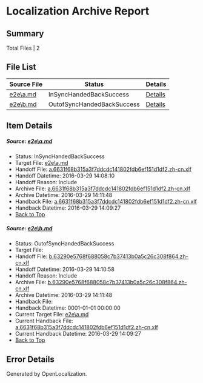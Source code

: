 # <a name='report-top'></a> Localization Archive Report

## Summary
 Total Files | 2

## File List
 Source File | Status | Details 
 ----------- | ------ | ------- 
 [e2e\a.md](https://github.com/OpenLocalizationTest/oltest/blob/ddd72b28a7ecff28bca6d8a375c272b52e7d1810/e2e/a.md) | InSyncHandedBackSuccess | [Details](#70d3b233860852feb3c459d049c5c49b55ffd0781)
 [e2e\b.md](https://github.com/OpenLocalizationTest/oltest/blob/ee57eb2f8b25f0c2d64b83a8c474df3693c572db/e2e/b.md) | OutofSyncHandedBackSuccess | [Details](#9e3b43ddaf794953c9327816979efdffe5d72b082)

## Item Details
##### <a name='70d3b233860852feb3c459d049c5c49b55ffd0781'></a> Source: [e2e\a.md](https://github.com/OpenLocalizationTest/oltest/blob/ddd72b28a7ecff28bca6d8a375c272b52e7d1810/e2e/a.md)
* Status: InSyncHandedBackSuccess
* Target File: [e2e\a.md](https://github.com/OpenLocalizationTestOrg/oltest.zh-cn/blob/6252ece73c26ed768da88b518c48399b5b399c58/e2e/a.md)
* Handoff File: [a.6631f68b315a3f7ddcdc141802fdb6ef151d1df2.zh-cn.xlf](https://github.com/OpenLocalizationTestOrg/olhandoff-e2e/blob/2a06e32289e829974d8d4ba536fc86bd49fab0bf/ol-handoff/OpenLocalizationTestOrg/oltest.zh-cn/ci/ht/a.6631f68b315a3f7ddcdc141802fdb6ef151d1df2.zh-cn.xlf)
* Handoff Datetime: 2016-03-29 14:08:10
* Handoff Reason: Include
* Archive File: [a.6631f68b315a3f7ddcdc141802fdb6ef151d1df2.zh-cn.xlf](https://github.com/OpenLocalizationTestOrg/olhandoff-e2e/blob/4f153006438a60667b881e44618ac9b51e2387d8/ol-handoff/OpenLocalizationTestOrg/oltest.zh-cn/ci/ht/archive/a.6631f68b315a3f7ddcdc141802fdb6ef151d1df2.zh-cn.xlf)
* Archive Datetime: 2016-03-29 14:11:48
* Handback File: [a.6631f68b315a3f7ddcdc141802fdb6ef151d1df2.zh-cn.xlf](https://github.com/OpenLocalizationTestOrg/olhandback-e2e/blob/8cfc568e7a0a6dfdc571f434f03c5e10fedc40c0/ol-handback/OpenLocalizationTestOrg/oltest.zh-cn/ci/ht/a.6631f68b315a3f7ddcdc141802fdb6ef151d1df2.zh-cn.xlf)
* Handback Datetime: 2016-03-29 14:09:27
* [Back to Top](#report-top)

##### <a name='9e3b43ddaf794953c9327816979efdffe5d72b082'></a> Source: [e2e\b.md](https://github.com/OpenLocalizationTest/oltest/blob/ee57eb2f8b25f0c2d64b83a8c474df3693c572db/e2e/b.md)
* Status: OutofSyncHandedBackSuccess
* Target File: 
* Handoff File: [b.63290e5768f688058c7b37413b0a5c26c308f864.zh-cn.xlf](https://github.com/OpenLocalizationTestOrg/olhandoff-e2e/blob/0fa36044fb55467799879221ae48a797b18b373d/ol-handoff/OpenLocalizationTestOrg/oltest.zh-cn/ci/ht/b.63290e5768f688058c7b37413b0a5c26c308f864.zh-cn.xlf)
* Handoff Datetime: 2016-03-29 14:10:58
* Handoff Reason: Include
* Archive File: [b.63290e5768f688058c7b37413b0a5c26c308f864.zh-cn.xlf](https://github.com/OpenLocalizationTestOrg/olhandoff-e2e/blob/4f153006438a60667b881e44618ac9b51e2387d8/ol-handoff/OpenLocalizationTestOrg/oltest.zh-cn/ci/ht/archive/b.63290e5768f688058c7b37413b0a5c26c308f864.zh-cn.xlf)
* Archive Datetime: 2016-03-29 14:11:48
* Handback File: 
* Handback Datetime: 0001-01-01 00:00:00
* Current Target File: [e2e\a.md](https://github.com/OpenLocalizationTestOrg/oltest.zh-cn/blob/6252ece73c26ed768da88b518c48399b5b399c58/e2e/a.md)
* Current Handback File: [a.6631f68b315a3f7ddcdc141802fdb6ef151d1df2.zh-cn.xlf](https://github.com/OpenLocalizationTestOrg/olhandback-e2e/blob/8cfc568e7a0a6dfdc571f434f03c5e10fedc40c0/ol-handback/OpenLocalizationTestOrg/oltest.zh-cn/ci/ht/a.6631f68b315a3f7ddcdc141802fdb6ef151d1df2.zh-cn.xlf)
* Current Handback Datetime: 2016-03-29 14:09:27
* [Back to Top](#report-top)


## Error Details

Generated by OpenLocalization.
